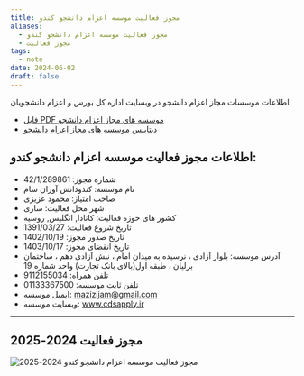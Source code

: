 ```yaml
---
title: مجوز فعالیت موسسه اعزام دانشجو کندو
aliases:
  - مجوز فعالیت موسسه اعزام دانشجو کندو
  - مجوز فعالیت
tags:
  - note
date: 2024-06-02
draft: false
---
```



اطلاعات موسسات مجاز اعزام دانشجو در وبسایت اداره کل بورس و اعزام دانشجویان

- [فایل PDF موسسه های مجاز اعزام دانشجو](https://scholarship.saorg.ir/portal/file/?350006/14030312.pdf)
- [دیتابیس موسسه های مجاز اعزام دانشجو ](https://baserow.io/public/grid/TA-yzvYo9fSz7IcfEXG1aOOUseKyIbaPKFQjx_KXayI)

## اطلاعات مجوز فعالیت موسسه اعزام دانشجو کندو: 

- شماره مجوز: 42/1/289861
- نام موسسه: کندودانش آوران سام	
- صاحب امتیاز: محمود عزیزی
- شهر محل فعالیت: ساری	
- کشور های حوزه فعالیت: کانادا, انگلیس, روسیه	
- تاریخ شروع فعالیت: 1391/03/27
- تاریخ صدور مجوز: 1402/10/19
- تاریخ انقضای مجوز: 1403/10/17	
- آدرس موسسه: بلوار آزادی ، نرسیده به میدان امام ، نبش آزادی دهم ، ساختمان برلیان ، طبقه اول(بالای بانک تجارت) واحد شماره 19	
- تلفن همراه: 9112155034	
- تلفن ثابت موسسه: 01133367500	
- ایمیل موسسه: mazizijam@gmail.com
- وبسایت موسسه: www.cdsapply.ir

---

## مجوز فعالیت 2024-2025

![مجوز فعالیت موسسه اعزام دانشجو کندو 2024-2025](https://cdsapply.ir/wp-content/uploads/2024/06/2024-2025-license-by-the-MSRT-Persian-scaled.jpg)
